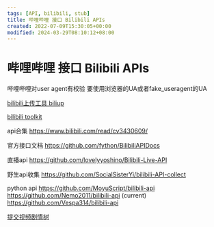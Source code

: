 ```yaml
---
tags: [API, bilibili, stub]
title: 哔哩哔哩 接口 Bilibili APIs
created: 2022-07-09T15:30:05+00:00
modified: 2024-03-29T08:10:12+08:00
---
```


# 哔哩哔哩 接口 Bilibili APIs

哔哩哔哩对user agent有校验 要使用浏览器的UA或者fake_useragent的UA

[bilibili上传工具 biliup](https://github.com/biliup/biliup)

[bilibili toolkit](https://github.com/Hsury/Bilibili-Toolkit)

api合集
https://www.bilibili.com/read/cv3430609/

官方接口文档
https://github.com/fython/BilibiliAPIDocs

直播api
https://github.com/lovelyyoshino/Bilibili-Live-API

野生api收集
https://github.com/SocialSisterYi/bilibili-API-collect

python api
https://github.com/MoyuScript/bilibili-api
https://github.com/Nemo2011/bilibili-api (current)
https://github.com/Vespa314/bilibili-api

[提交视频剧情树](https://nemo2011.github.io/bilibili-api/#/examples/interactive_video)
